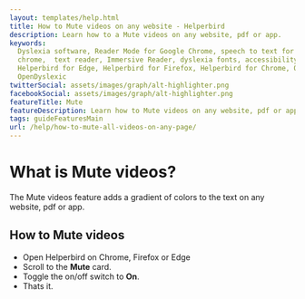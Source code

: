 ```yaml
---
layout: templates/help.html
title: How to Mute videos on any website - Helperbird
description: Learn how to a Mute videos on any website, pdf or app.
keywords:
  Dyslexia software, Reader Mode for Google Chrome, speech to text for chrome, Text to speech for
  chrome,  text reader, Immersive Reader, dyslexia fonts, accessibility software, dyslexia software,
  Helperbird for Edge, Helperbird for Firefox, Helperbird for Chrome, Opendyslexic for Chrome,
  OpenDyslexic
twitterSocial: assets/images/graph/alt-highlighter.png
facebookSocial: assets/images/graph/alt-highlighter.png
featureTitle: Mute
featureDescription: Learn how to Mute videos on any website, pdf or app.
tags: guideFeaturesMain
url: /help/how-to-mute-all-videos-on-any-page/
---
```



# What is Mute videos?
The Mute videos feature adds a gradient of colors to the text on any website, pdf or app.


## How to Mute videos

- Open Helperbird on Chrome, Firefox or Edge
- Scroll to the **Mute** card.
- Toggle the on/off switch to **On**.
- Thats it.

